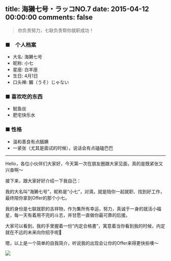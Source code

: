 title: 海獭七号・ラッコNO.7
date: 2015-04-12 00:00:00
comments: false
---

<blockquote class="blockquote-center"> 你负责努力，七联负责帮你就职成功！ </blockquote>

### ■　个人档案
- 大名: 海獭七号
- 昵称: 小七
- 星座: 白羊座
- 生日: 4月1日
- 口头禅: 獺（うそ）じゃない

### ■ 喜欢吃的东西
- 鱿鱼丝
- 肥宅快乐水

### ■ 性格
- 温和善良有点腼腆
- 一紧张（尤其是面试的时候），说话会有点磕磕巴巴

---

Hello，各位小伙伴们大家好，今天第一次在朋友圈跟大家见面，真的是既紧张又兴奋啊～

接下来，跟大家好好介绍一下我自己：

我的大名叫“海獭七号”，昵称是“小七”，对滴，就是陪你一起就职、找到好工作，最终陪你拿到Offer的那个小七。

我的身份是七联就职的吉祥物，作为集所有幸运，努力，真诚于一身的就活小福星，每一天有着用不完的斗志，并甘愿一直做你最可靠的后援。

大家可以看到，我的手里握着一份“内定合格書”，寓意着当你看到我的时候，内定就在不远的未来向你招手呢🙋

嗯，以上是一个简单的自我简介，听说我的出现会让你的Offer来得更快些噢～

![](https://qilian-tokyo.github.io/img/about.jpg)




